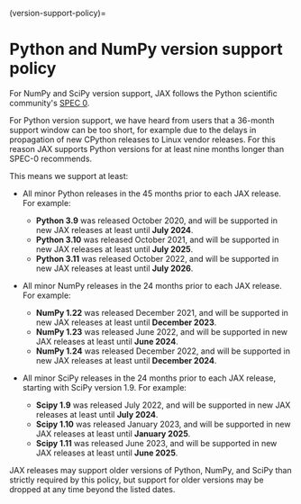 (version-support-policy)=
# Python and NumPy version support policy

For NumPy and SciPy version support, JAX follows the Python scientific community's
[SPEC 0](https://scientific-python.org/specs/spec-0000/).

For Python version support, we have heard from users that a 36-month support window can
be too short, for example due to the delays in propagation of new CPython releases
to Linux vendor releases. For this reason JAX supports Python versions for at least
nine months longer than SPEC-0 recommends.

This means we support at least:

* All minor Python releases in the 45 months prior to each JAX release. For example:

  * **Python 3.9** was released October 2020, and will be supported in new JAX releases at least until **July 2024**.
  * **Python 3.10** was released October 2021, and will be supported in new JAX releases at least until **July 2025**.
  * **Python 3.11** was released October 2022, and will be supported in new JAX releases at least until **July 2026**.

* All minor NumPy releases in the 24 months prior to each JAX release. For example:

  * **NumPy 1.22** was released December 2021, and will be supported in new JAX releases at least until **December 2023**.
  * **NumPy 1.23** was released June 2022, and will be supported in new JAX releases at least until **June 2024**.
  * **NumPy 1.24** was released December 2022, and will be supported in new JAX releases at least until **December 2024**.

* All minor SciPy releases in the 24 months prior to each JAX release, starting
  with SciPy version 1.9. For example:

  * **Scipy 1.9** was released July 2022, and will be supported in new JAX releases at least until **July 2024**.
  * **Scipy 1.10** was released January 2023, and will be supported in new JAX releases at least until **January 2025**.
  * **Scipy 1.11** was released June 2023, and will be supported in new JAX releases at least until **June 2025**.

JAX releases may support older versions of Python, NumPy, and SciPy than strictly required
by this policy, but support for older versions may be dropped at any time beyond the listed
dates.
